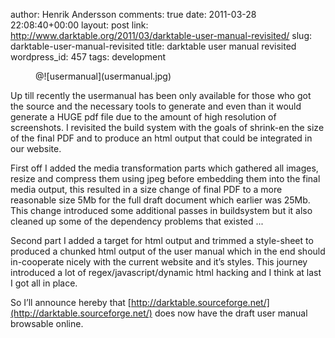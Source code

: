 author: Henrik Andersson
comments: true
date: 2011-03-28 22:08:40+00:00
layout: post
link: http://www.darktable.org/2011/03/darktable-user-manual-revisited/
slug: darktable-user-manual-revisited
title: darktable user manual revisited
wordpress_id: 457
tags: development

<figure markdown="span" class="u-pull-left">@![usermanual](usermanual.jpg)</figure>

Up till recently the usermanual has been only available for those who got the source and the necessary tools to generate and even than it would generate a HUGE pdf file due to the amount of high resolution of screenshots. I revisited the build system with the goals of shrink-en the size of the final PDF and to produce an html output that could be integrated in our website.

First off I added the media transformation parts which gathered all images, resize and compress them using jpeg before embedding them into the final media output, this resulted in a size change of final PDF to a more reasonable size 5Mb for the full draft document which earlier was  25Mb. This change introduced some additional passes in buildsystem but it also cleaned up some of the dependency problems that existed ...

Second part I added a target for html output and trimmed a style-sheet to produced a chunked html output of the user manual which in the end should in-cooperate nicely with the current website and it’s styles. This journey introduced a lot of regex/javascript/dynamic html hacking and I think at last I got all in place.

So I’ll announce hereby that [http://darktable.sourceforge.net/](http://darktable.sourceforge.net/) does now have the draft user manual browsable online.
